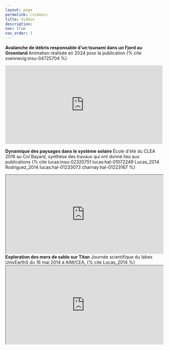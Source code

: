 ```yaml
---
layout: page
permalink: /videos/
title: Videos
description:
nav: true
nav_order: 3
---
```


<font style="color: var(--global-text-color-light)"><b>Avalanche de débris responsable d&#39;un tsunami dans un Fjord au Groenland
</b></font>
Animation réalisée en 2024 pour la publication {% cite svennevig:insu-04725704 %} 
<iframe width="500" height="250" src="https://www.youtube.com/embed/POq5UPN2kmY" title="Avalanche de débris responsable d&#39;un tsunami dans un Fjord au Groenland" frameborder="0" allow="accelerometer; autoplay; clipboard-write; encrypted-media; gyroscope; picture-in-picture; web-share" referrerpolicy="strict-origin-when-cross-origin" allowfullscreen></iframe>
<br />



<font style="color: var(--global-text-color-light)"><b>Dynamique des paysages dans le système solaire
</b></font>
École d'été du CLEA 2016 au Col Bayard, synthèse des travaux qui ont donné lieu aux publications {% cite lucas:insu-02320751 lucas:hal-01072249 Lucas_2014 Rodriguez_2014 lucas:hal-01233073 charnay:hal-01223167 %}
<iframe
src="https://media.tremplin.ens-lyon.fr/media/2016/20160823/AntoineLucas/Video/20160823_antoinelucas.mp4" width=500 height=250>
</iframe>




<br />
<font style="color: var(--global-text-color-light)"><b>Exploration des mers de sable sur Titan</b></font>
Journée scientifique du labex UnivEarthS du 16 mai 2014 à AIM/CEA,  {% cite  Lucas_2014 %}
<iframe
src="https://www.youtube.com/embed/5IJql3HQj7w?start=393" width=500 height=250>
</iframe>
